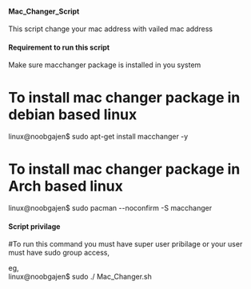 #### Mac_Changer_Script
This script change your mac address with vailed mac address


#### Requirement to run this script
Make sure macchanger package is installed in you system

  # To install mac changer package in debian based linux
   linux@noobgajen$    sudo apt-get install macchanger -y
  
  # To install mac changer package in Arch based linux
   linux@noobgajen$   sudo pacman --noconfirm -S macchanger
   
   
 #### Script privilage
 
  #To run this command you must have super user pribilage or your user must have sudo group access,
  
eg,   
   linux@noobgajen$  sudo ./ Mac_Changer.sh
   
   
